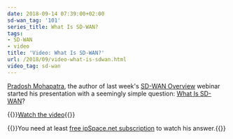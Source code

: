 ```yaml
---
date: 2018-09-14 07:39:00+02:00
sd-wan_tag: '101'
series_title: What Is SD-WAN?
tags:
- SD-WAN
- video
title: 'Video: What Is SD-WAN?'
url: /2018/09/video-what-is-sdwan.html
video_tag: sd-wan
---
```

[Pradosh Mohapatra](https://www.ipspace.net/Author:Pradosh_Mohapatra), the author of last week's [SD-WAN Overview](https://www.ipspace.net/SD-WAN_Overview) webinar started his presentation with a seemingly simple question: [What Is SD-WAN](https://my.ipspace.net/bin/get/SDWAN/1%20-%20What%20Is%20SDWAN.mp4)?

{{<jump>}}[Watch the video](https://my.ipspace.net/bin/get/SDWAN/1%20-%20What%20Is%20SDWAN.mp4){{</jump>}}

{{<note free>}}You need at least [free ipSpace.net subscription](https://www.ipspace.net/Subscription/Free) to watch his answer.{{</note>}}

